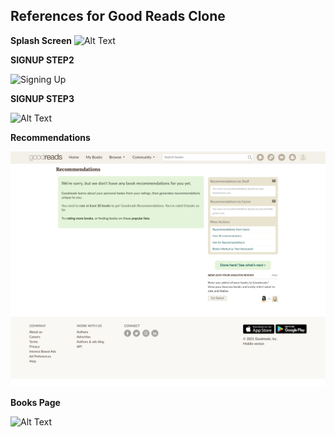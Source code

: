 
## References for Good Reads Clone

**Splash Screen**
![Alt Text](https://i.gyazo.com/67227741b7f43badbc94832ff3bd7520.png)


**SIGNUP STEP2**

![Signing Up](https://i.gyazo.com/67c468c0c7c642456b2382a81fb23df5.png)

**SIGNUP STEP3**

![Alt Text](https://i.gyazo.com/74beaaefddfc6b104240f11f82d81ade.png)


**Recommendations**

![Alt Text](/resources/recommendations.png)

**Books Page**

![Alt Text](/resources/books-page.png)

